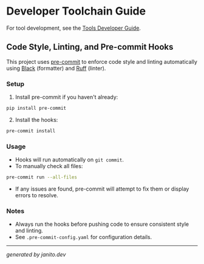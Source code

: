 # Developer Toolchain Guide

For tool development, see the [Tools Developer Guide](../guides/tools_developer_guide.md).

## Code Style, Linting, and Pre-commit Hooks

This project uses [pre-commit](https://pre-commit.com/) to enforce code style and linting automatically using [Black](https://black.readthedocs.io/en/stable/) (formatter) and [Ruff](https://docs.astral.sh/ruff/) (linter).

### Setup

1. Install pre-commit if you haven't already:

```bash
pip install pre-commit
```

2. Install the hooks:

```bash
pre-commit install
```

### Usage

- Hooks will run automatically on `git commit`.
- To manually check all files:

```bash
pre-commit run --all-files
```

- If any issues are found, pre-commit will attempt to fix them or display errors to resolve.

### Notes

- Always run the hooks before pushing code to ensure consistent style and linting.
- See `.pre-commit-config.yaml` for configuration details.

---
_generated by janito.dev_
